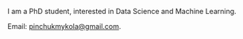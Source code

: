I am a PhD student, interested in Data Science and Machine Learning.

Email: pinchukmykola@gmail.com.
